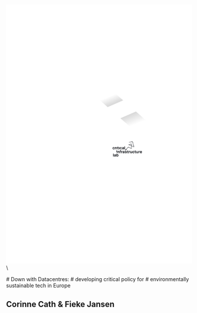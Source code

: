 ![](../assets/images/cover.svg)\

<div id="header">
# Down with Datacentres:  
# developing critical policy for
# environmentally sustainable tech in Europe
</div>

## Corinne Cath & Fieke Jansen

<span class="category all"><!-- dot: possible values: all, environment,
geopolitics, standards, standards-geopolitics, environment-geopolitics,
environment-standards ---></span>

